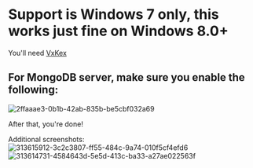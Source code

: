 # Support is Windows 7 only, this works just fine on Windows 8.0+
You'll need [VxKex](https://github.com/vxiiduu/VxKex/releases)
## For MongoDB server, make sure you enable the following:
![2ffaaae3-0b1b-42ab-835b-be5cbf032a69](https://github.com/AiekDev/mongodb_devpack_win7/assets/145149166/8bd21ad5-d2d9-4577-aa3e-066c10791e77)

After that, you're done!

Additional screenshots:
![313615912-3c2c3807-ff55-484c-9a74-010f5cf4efd6](https://github.com/AiekDev/mongodb_devpack_win7/assets/145149166/fa41d43b-462d-4c36-9fc1-2f0b30ea51b7)
![313614731-4584643d-5e5d-413c-ba33-a27ae022563f](https://github.com/AiekDev/mongodb_devpack_win7/assets/145149166/c0af3da0-e772-4533-876a-0584c2bdc753)

